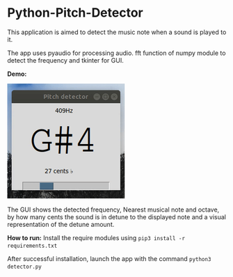 # Python-Pitch-Detector

This application is aimed to detect the music note when a sound is played to it.

The app uses pyaudio for processing audio. fft function of numpy module to detect the frequency and tkinter for GUI.

**Demo:**

![Demo](pitch_detect.gif)

The GUI shows the detected frequency, Nearest musical note and octave, by how many cents the sound is in detune to the displayed note and a visual representation of the detune amount.

**How to run:**
Install the require modules using ``pip3 install -r requirements.txt``

After successful installation, launch the app with the command ``python3 detector.py``
